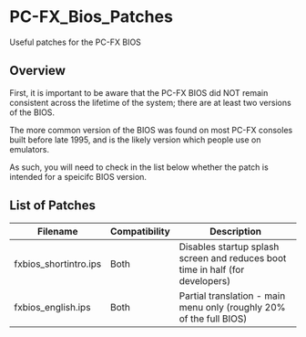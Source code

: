 # PC-FX_Bios_Patches

Useful patches for the PC-FX BIOS

## Overview

First, it is important to be aware that the PC-FX BIOS did NOT
remain consistent across the lifetime of the system; there are
at least two versions of the BIOS.

The more common version of the BIOS was found on most PC-FX consoles
built before late 1995, and is the likely version which people use
on emulators.

As such, you will need to check in the list below whether the patch
is intended for a speicifc BIOS version.

## List of Patches

| Filename | Compatibility | Description |
|----------|---------------|-------------|
| fxbios_shortintro.ips | Both | Disables startup splash screen and reduces boot time in half (for developers) |
| fxbios_english.ips | Both | Partial translation - main menu only (roughly 20% of the full BIOS) |

